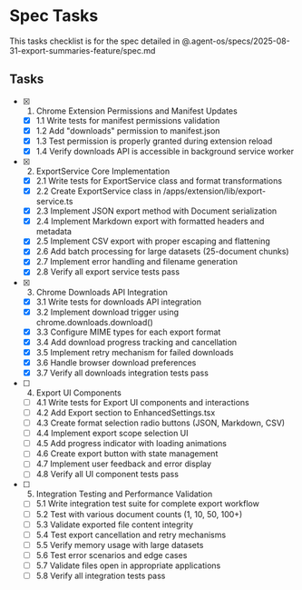 # Spec Tasks

This tasks checklist is for the spec detailed in @.agent-os/specs/2025-08-31-export-summaries-feature/spec.md

## Tasks

- [x] 1. Chrome Extension Permissions and Manifest Updates
  - [x] 1.1 Write tests for manifest permissions validation
  - [x] 1.2 Add "downloads" permission to manifest.json
  - [x] 1.3 Test permission is properly granted during extension reload
  - [x] 1.4 Verify downloads API is accessible in background service worker

- [x] 2. ExportService Core Implementation
  - [x] 2.1 Write tests for ExportService class and format transformations
  - [x] 2.2 Create ExportService class in /apps/extension/lib/export-service.ts
  - [x] 2.3 Implement JSON export method with Document serialization
  - [x] 2.4 Implement Markdown export with formatted headers and metadata
  - [x] 2.5 Implement CSV export with proper escaping and flattening
  - [x] 2.6 Add batch processing for large datasets (25-document chunks)
  - [x] 2.7 Implement error handling and filename generation
  - [x] 2.8 Verify all export service tests pass

- [x] 3. Chrome Downloads API Integration
  - [x] 3.1 Write tests for downloads API integration
  - [x] 3.2 Implement download trigger using chrome.downloads.download()
  - [x] 3.3 Configure MIME types for each export format
  - [x] 3.4 Add download progress tracking and cancellation
  - [x] 3.5 Implement retry mechanism for failed downloads
  - [x] 3.6 Handle browser download preferences
  - [x] 3.7 Verify all downloads integration tests pass

- [ ] 4. Export UI Components
  - [ ] 4.1 Write tests for Export UI components and interactions
  - [ ] 4.2 Add Export section to EnhancedSettings.tsx
  - [ ] 4.3 Create format selection radio buttons (JSON, Markdown, CSV)
  - [ ] 4.4 Implement export scope selection UI
  - [ ] 4.5 Add progress indicator with loading animations
  - [ ] 4.6 Create export button with state management
  - [ ] 4.7 Implement user feedback and error display
  - [ ] 4.8 Verify all UI component tests pass

- [ ] 5. Integration Testing and Performance Validation
  - [ ] 5.1 Write integration test suite for complete export workflow
  - [ ] 5.2 Test with various document counts (1, 10, 50, 100+)
  - [ ] 5.3 Validate exported file content integrity
  - [ ] 5.4 Test export cancellation and retry mechanisms
  - [ ] 5.5 Verify memory usage with large datasets
  - [ ] 5.6 Test error scenarios and edge cases
  - [ ] 5.7 Validate files open in appropriate applications
  - [ ] 5.8 Verify all integration tests pass
